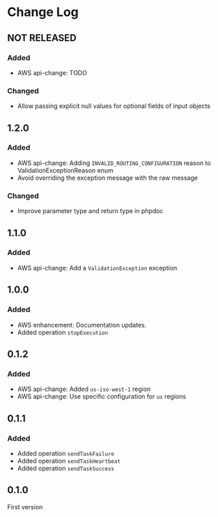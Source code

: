 # Change Log

## NOT RELEASED

### Added

- AWS api-change: TODO

### Changed

- Allow passing explicit null values for optional fields of input objects

## 1.2.0

### Added

- AWS api-change: Adding `INVALID_ROUTING_CONFIGURATION` reason to ValidationExceptionReason enum
- Avoid overriding the exception message with the raw message

### Changed

- Improve parameter type and return type in phpdoc

## 1.1.0

### Added

- AWS api-change: Add a `ValidationException` exception

## 1.0.0

### Added

- AWS enhancement: Documentation updates.
- Added operation `stopExecution`

## 0.1.2

### Added

- AWS api-change: Added `us-iso-west-1` region
- AWS api-change: Use specific configuration for `us` regions

## 0.1.1

### Added

- Added operation `sendTaskFailure`
- Added operation `sendTaskHeartbeat`
- Added operation `sendTaskSuccess`

## 0.1.0

First version
